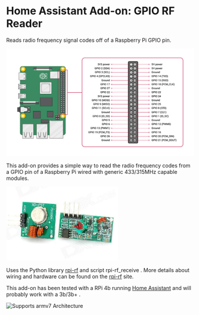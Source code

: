 # Home Assistant Add-on: GPIO RF Reader

Reads radio frequency signal codes off of a Raspberry Pi GPIO pin.

![GPIO pin layout][gpio-pins]

This add-on provides a simple way to read the radio frequency codes from a GPIO pin of a Raspberry Pi wired with generic 433/315MHz capable modules.

![RF hardware][rf-hardware]

Uses the Python library [rpi-rf] and script rpi-rf_receive .  More details about wiring and hardware can be found on the [rpi-rf] site.

This add-on has been tested with a RPi 4b running [Home Assistant] and will probably work with a 3b/3b+ .

![Supports armv7 Architecture][armv7-shield]

[armv7-shield]: https://img.shields.io/badge/armv7-yes-green.svg
[rpi-rf]: https://pypi.org/project/rpi-rf/
[gpio-pins]: https://github.com/darthsebulba04/hassio-gpio-rf/raw/master/GPIO.png
[rf-hardware]: https://github.com/darthsebulba04/hassio-gpio-rf/raw/master/rf-boards.png
[Home Assistant]: https://www.home-assistant.io

